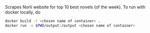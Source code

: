 Scrapes Norli website for top 10 best novels (of the week).
To run with docker locally, do

```bash
docker build -t <chosen name of container> .
docker run -v $PWD/output:/output <chosen name of container>
```

